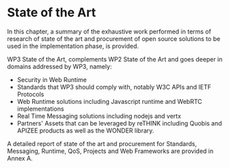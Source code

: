 
# State of the Art

In this chapter, a summary of the exhaustive work performed in terms of research of state of the art and procurement of open source solutions to be used in the implementation phase, is provided. 

WP3 State of the Art, complements WP2 State of the Art and goes deeper in domains addressed by WP3, namely:

* Security in Web Runtime
* Standards that WP3 should comply with, notably W3C APIs and IETF Protocols 
* Web Runtime solutions including Javascript runtime and WebRTC implementations
* Real Time Messaging solutions including nodejs and vertx 
* Partners' Assets that can be leveraged by reTHINK including Quobis and APIZEE products as well as the WONDER library.

A detailed report of state of the art and procurement for Standards, Messaging, Runtime, QoS, Projects and Web Frameworks are provided in Annex A.

